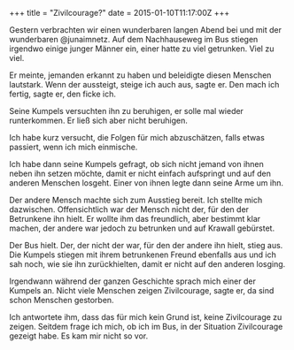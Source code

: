 +++
title = "Zivilcourage?"
date = 2015-01-10T11:17:00Z
+++


Gestern verbrachten wir einen wunderbaren langen Abend bei und mit der wunderbaren @junaimnetz. Auf dem Nachhauseweg im Bus stiegen irgendwo einige junger Männer ein, einer hatte zu viel getrunken. Viel zu viel.

Er meinte, jemanden erkannt zu haben und beleidigte diesen Menschen lautstark. Wenn der aussteigt, steige ich auch aus, sagte er. Den mach ich fertig, sagte er, den ficke ich.

Seine Kumpels versuchten ihn zu beruhigen, er solle mal wieder runterkommen.
Er ließ sich aber nicht beruhigen.

Ich habe kurz versucht, die Folgen für mich abzuschätzen, falls etwas passiert, wenn ich mich einmische.

Ich habe dann seine Kumpels gefragt, ob sich nicht jemand von ihnen neben ihn setzen möchte, damit er nicht einfach aufspringt und auf den anderen Menschen losgeht. Einer von ihnen legte dann seine Arme um ihn.

Der andere Mensch machte sich zum Ausstieg bereit. Ich stellte mich dazwischen. Offensichtlich war der Mensch nicht der, für den der Betrunkene ihn hielt. Er wollte ihm das freundlich, aber bestimmt klar machen, der andere war jedoch zu betrunken und auf Krawall gebürstet.

Der Bus hielt. Der, der nicht der war, für den der andere ihn hielt, stieg aus. Die Kumpels stiegen mit ihrem betrunkenen Freund ebenfalls aus und ich sah noch, wie sie ihn zurückhielten, damit er nicht auf den anderen losging.

Irgendwann während der ganzen Geschichte sprach mich einer der Kumpels an. Nicht viele Menschen zeigen Zivilcourage, sagte er, da sind schon Menschen gestorben.

Ich antwortete ihm, dass das für mich kein Grund ist, keine Zivilcourage zu zeigen. Seitdem frage ich mich, ob ich im Bus, in der Situation Zivilcourage gezeigt habe. Es kam mir nicht so vor.
